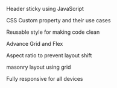 Header sticky using JavaScript

CSS Custom property and their use cases

Reusable style for making code clean

Advance Grid and Flex

Aspect ratio to prevent layout shift

masonry layout using grid

Fully responsive for all devices

 
 


